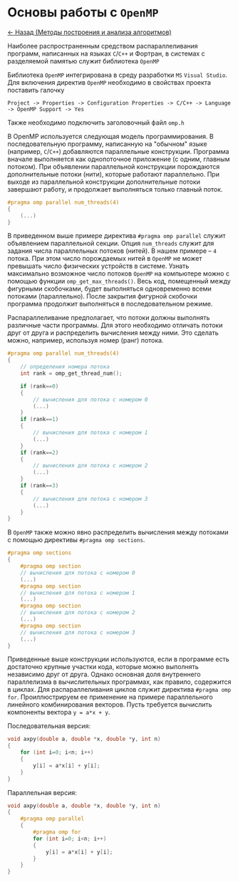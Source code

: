 # Основы работы с `OpenMP`

[<- Назад (Методы построения и анализа алгоритмов)](https://github.com/boorlakov/zettelkasten/blob/main/university/methods%20analysis%20algos/README.md)

Наиболее распространенным средством распараллеливания программ, написанных на языках `C`/`C++` и Фортран, в системах с разделяемой памятью служит библиотека `OpenMP`

Библиотека `OpenMP` интегрирована в среду разработки `MS` `Visual Studio`. Для включения директив `OpenMP` необходимо в свойствах проекта поставить галочку

`
Project -> Properties -> Configuration Properties -> C/C++ -> Language -> OpenMP Support -> Yes
`

Также необходимо подключить заголовочный файл `omp.h`

В OpenMP используется следующая модель программирования. В последовательную программу, написанную на "обычном" языке (например, `C`/`C++`) добавляются параллельные конструкции. Программа вначале выполняется как однопоточное приложение (с одним, главным потоком). При объявлении параллельной конструкции порождаются дополнительные потоки (нити), которые работают параллельно. При выходе из параллельной конструкции дополнительные потоки завершают работу, и продолжает выполняться только главный поток.

```c++
#pragma omp parallel num_threads(4)
{
    (...)
}
```

В приведенном выше примере директива `#pragma omp parallel` служит объявлением параллельной секции. Опция `num_threads` служит для задания числа параллельных потоков (нитей). В нашем примере – `4` потока. При этом число порождаемых нитей в `OpenMP` не может превышать число физических устройств в системе. Узнать максимально возможное число потоков `OpenMP` на компьютере можно с помощью функции `omp_get_max_threads()`. Весь код, помещенный между фигурными скобочками, будет выполняться одновременно всеми потоками (параллельно). После закрытия фигурной скобочки программа продолжит выполняться в последовательном режиме.

Распараллеливание предполагает, что потоки должны выполнять различные части программы. Для этого необходимо отличать потоки друг от друга и распределить вычисления между ними. Это сделать можно, например, используя номер (ранг) потока.

```c++
#pragma omp parallel num_threads(4)
{
    // определения номера потока
    int rank = omp_get_thread_num();

    if (rank==0)
    {
        // вычисления для потока с номером 0
        (...)
    }
    if (rank==1)
    {
        // вычисления для потока с номером 1
        (...)
    }
    if (rank==2)
    {
        // вычисления для потока с номером 2
        (...)
    }
    if (rank==3)
    {
        // вычисления для потока с номером 3
        (...)
    }
}
```

В `OpenMP` также можно явно распределить вычисления между потоками с помощью директивы `#pragma omp sections`.

```c++
#pragma omp sections
{
    #pragma omp section
    // вычисления для потока с номером 0
    (...)
    #pragma omp section
    // вычисления для потока с номером 1
    (...)
    #pragma omp section
    // вычисления для потока с номером 2
    (...)
    #pragma omp section
    // вычисления для потока с номером 3
    (...)
}
```

Приведенные выше конструкции используются, если в программе есть достаточно крупные участки кода, которые можно выполнять независимо друг от друга. Однако основная доля внутреннего параллелизма в вычислительных программах, как правило, содержится в циклах. Для распараллеливания циклов служит директива `#pragma omp for`. Проиллюстрируем ее применение на примере параллельного линейного комбинирования векторов. Пусть требуется вычислить компоненты вектора `y = a*x + y`.

Последовательная версия:

```c++
void axpy(double a, double *x, double *y, int n)
{
    for (int i=0; i<n; i++)
    {
        y[i] = a*x[i] + y[i];
    }
}
```

Параллельная версия:

```c++
void axpy(double a, double *x, double *y, int n)
{
    #pragma omp parallel
    {
        #pragma omp for
        for (int i=0; i<n; i++)
        {
            y[i] = a*x[i] + y[i];
        }
    }
}
```
